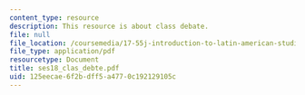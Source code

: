 ```yaml
---
content_type: resource
description: This resource is about class debate.
file: null
file_location: /coursemedia/17-55j-introduction-to-latin-american-studies-fall-2006/125eecae6f2bdff5a4770c192129105c_ses18_clas_debte.pdf
file_type: application/pdf
resourcetype: Document
title: ses18_clas_debte.pdf
uid: 125eecae-6f2b-dff5-a477-0c192129105c
---
```

